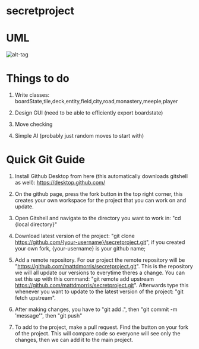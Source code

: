 # secretproject
# UML

![alt-tag](https://github.com/mattdmorris/secretproject/blob/master/uml/umlpng.png)

# Things to do

1) Write classes: boardState,tile,deck,entity,field,city,road,monastery,meeple,player

2) Design GUI (need to be able to efficiently export boardstate)

3) Move checking

4) Simple AI (probably just random moves to start with)


# Quick Git Guide

1) Install Github Desktop from here (this automatically downloads gitshell as well): https://desktop.github.com/

2) On the github page, press the fork button in the top right corner, this creates your own workspace for the project that you can work on and update.

3) Open Gitshell and navigate to the directory you want to work in: "cd {local directory}"

4) Download latest version of the project: "git clone https://github.com/{your-username}/secretproject.git",  if you created your own fork, {your-username} is your github name;

5) Add a remote repository. For our project the remote repository will be "https://github.com/mattdmorris/secretproject.git". This is the repository we will all update our versions to everytime theres a change. You can set this up with this command: "git remote add upstream https://github.com/mattdmorris/secretproject.git". Afterwards type this whenever you want to update to the latest version of the project: "git fetch upstream".

5) After making changes, you have to "git add .", then "git commit -m 'message'", then "git push"

6) To add to the project, make a pull request. Find the button on your fork of the project. This will compare code so everyone will see only the changes, then we can add it to the main project.
